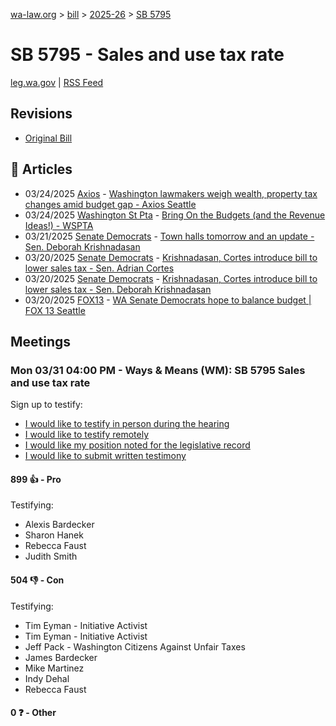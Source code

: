 [wa-law.org](/) > [bill](/bill/) > [2025-26](/bill/2025-26/) > [SB 5795](/bill/2025-26/sb/5795/)

# SB 5795 - Sales and use tax rate
[leg.wa.gov](https://app.leg.wa.gov/billsummary?BillNumber=5795&Year=2025&Initiative=false) | [RSS Feed](./rss.xml)

## Revisions
* [Original Bill](1/)

## 📰 Articles
* 03/24/2025 [Axios](/org/axios/) - [Washington lawmakers weigh wealth, property tax changes amid budget gap - Axios Seattle](https://www.axios.com/local/seattle/2025/03/24/democrats-wealth-property-tax-budget-gap#:~:text=lower)
* 03/24/2025 [Washington St Pta](/org/washington_st_pta/) - [Bring On the Budgets (and the Revenue Ideas!) - WSPTA](https://www.wastatepta.org/bring-on-the-budgets-and-the-revenue-ideas/#:~:text=SB%205795)
* 03/21/2025 [Senate Democrats](/org/senate_democrats/) - [Town halls tomorrow and an update - Sen. Deborah Krishnadasan](https://senatedemocrats.wa.gov/Krishnadasan/2025/03/21/town-halls-tomorrow-and-an-update/#:~:text=5795)
* 03/20/2025 [Senate Democrats](/org/senate_democrats/) - [Krishnadasan, Cortes introduce bill to lower sales tax - Sen. Adrian Cortes](https://senatedemocrats.wa.gov/cortes/2025/03/20/krishnadasan-cortes-introduce-bill-to-lower-sales-tax/#:~:text=5795)
* 03/20/2025 [Senate Democrats](/org/senate_democrats/) - [Krishnadasan, Cortes introduce bill to lower sales tax - Sen. Deborah Krishnadasan](https://senatedemocrats.wa.gov/Krishnadasan/2025/03/20/krishnadasan-cortes-introduce-bill-to-lower-sales-tax/#:~:text=5795)
* 03/20/2025 [FOX13](/org/fox13/) - [WA Senate Democrats hope to balance budget | FOX 13 Seattle](https://www.fox13seattle.com/news/wa-senate-democrats-balance-budget#:~:text=Reducing%20the%20state%20sales%20tax)

## Meetings
### Mon 03/31 04:00 PM - Ways & Means (WM): SB 5795 Sales and use tax rate
Sign up to testify:
* [I would like to testify in person during the hearing](https://app.leg.wa.gov/csi/Testifier/Add?chamber=House&mId=33213&aId=166614&caId=26764&tId=1)
* [I would like to testify remotely](https://app.leg.wa.gov/csi/Testifier/Add?chamber=House&mId=33213&aId=166614&caId=26764&tId=2)
* [I would like my position noted for the legislative record](https://app.leg.wa.gov/csi/Testifier/Add?chamber=House&mId=33213&aId=166614&caId=26764&tId=3)
* [I would like to submit written testimony](https://app.leg.wa.gov/csi/Testifier/Add?chamber=House&mId=33213&aId=166614&caId=26764&tId=4)

#### 899 👍 - Pro
Testifying:
* Alexis Bardecker
* Sharon Hanek
* Rebecca Faust
* Judith Smith

#### 504 👎 - Con
Testifying:
* Tim Eyman - Initiative Activist
* Tim Eyman - Initiative Activist
* Jeff Pack - Washington Citizens Against Unfair Taxes
* James Bardecker
* Mike Martinez
* Indy Dehal
* Rebecca Faust

#### 0 ❓ - Other
